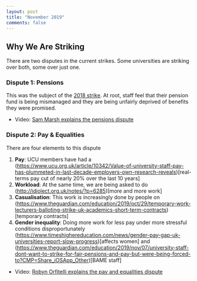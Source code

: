 ```yaml
---
layout: post
title: "November 2019"
comments: false
---
```



## Why We Are Striking

There are two disputes in the current strikes. Some universities are striking over both, some over just one.


### Dispute 1: Pensions

This was the subject of the [2018 strike](https://tomstafford.github.io/ucu-strike/). At root, staff feel that their pension fund is being mismanaged and they are being unfairly deprived of benefits they were promised. 

* Video: [Sam Marsh explains the pensions dispute](https://www.youtube.com/watch?v=XGR1H1mu1qQ)


### Dispute 2: Pay & Equalities

There are four elements to this dispute

1. **Pay**: UCU members have had a (https://www.ucu.org.uk/article/10342/Value-of-university-staff-pay-has-plummeted-in-last-decade-employers-own-research-reveals)[real-terms pay cut of nearly 20% over the last 10 years]
2. **Workload**: At the same time, we are being asked to do (http://idiolect.org.uk/notes/?p=6285)[more and more work]
3. **Casualisation**: This work is increasingly done by people on (https://www.theguardian.com/education/2019/oct/29/temporary-work-lecturers-balloting-strike-uk-academics-short-term-contracts)[temporary contracts]
4. **Gender inequality**: Doing more work for less pay under more stressful conditions disproportunately (https://www.timeshighereducation.com/news/gender-pay-gap-uk-universities-report-slow-progress)[affects women] and (https://www.theguardian.com/education/2019/nov/07/university-staff-dont-want-to-strike-for-fair-pensions-and-pay-but-were-being-forced-to?CMP=Share_iOSApp_Other)[BAME staff]

* Video: [Robyn Orfitelli explains the pay and equalities dispute](https://www.youtube.com/watch?v=SInMwv5m9Vg)

